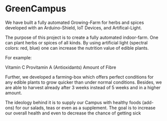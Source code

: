 # GreenCampus
We have built a fully automated Growing-Farm for herbs and spices developed with an Arduino-Shield, IoT Devices, and Artifical-Light. 

The purpose of this project is to create a fully automated indoor-farm. One can plant herbs or spices of all kinds.
By using artificial light (spectral colors: red, blue) one can increase the nutrition value of edible plants.

For example:

Vitamin C
Provitamin A (Antioxidants)
Amount of Fibre

Further, we developed a farming-box which offers perfect conditions for any edible plants to grow quicker than under normal conditions. Besides, we are able to harvest already after 3 weeks instead of 5 weeks and in a higher amount.

The ideology behind it is to supply our Campus with healthy foods (add-ons) for our salads, teas or even as a supplement. The goal is to increase our overall health and even to decrease the chance of getting sick 
